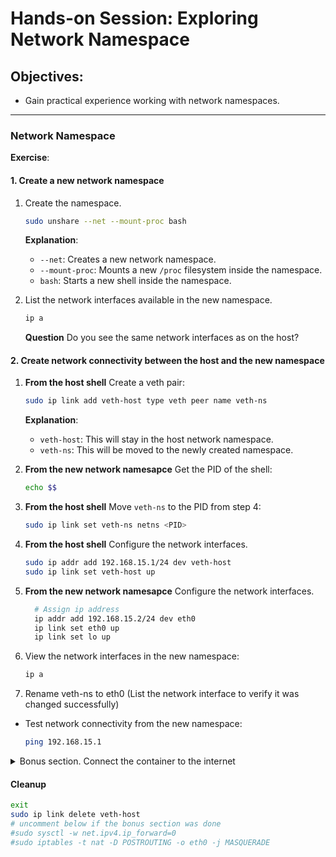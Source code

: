 # Hands-on Session: Exploring Network Namespace

## Objectives:
- Gain practical experience working with network namespaces.

---

### Network Namespace

**Exercise**:

#### 1. Create a new network namespace
1. Create the  namespace.
   ```bash
   sudo unshare --net --mount-proc bash
   ```
   **Explanation**:
    - `--net`: Creates a new network namespace.
    - `--mount-proc`: Mounts a new `/proc` filesystem inside the namespace.
    - `bash`: Starts a new shell inside the namespace.

2. List the network interfaces available in the new namespace.
   ```bash
   ip a
   ```  
   **Question** Do you see the same network interfaces as on the host?

#### 2. Create network connectivity between the host and the new namespace
1. **From the host shell** Create a veth pair:
   ```bash
   sudo ip link add veth-host type veth peer name veth-ns
   ```

   **Explanation**:
    - `veth-host`: This will stay in the host network namespace.
    - `veth-ns`: This will be moved to the newly created namespace.

2. **From the new network namesapce** Get the PID of the shell:
   ```bash
   echo $$
   ```

3. **From the host shell** Move `veth-ns` to the PID from step 4:
   ```bash
   sudo ip link set veth-ns netns <PID>
   ```

4. **From the host shell** Configure the network interfaces.
   ```bash
   sudo ip addr add 192.168.15.1/24 dev veth-host
   sudo ip link set veth-host up
   ```
5. **From the new network namesapce** Configure the network interfaces.
   ```bash
     # Assign ip address
     ip addr add 192.168.15.2/24 dev eth0
     ip link set eth0 up
     ip link set lo up
   ```
6. View the network interfaces in the new namespace:
   ```bash
   ip a
   ```
7. Rename veth-ns to eth0 (List the network interface to verify it was changed successfully)

- Test network connectivity from the new namespace:
   ```bash
   ping 192.168.15.1
   ```


<details>
  <summary>Bonus section. Connect the container to the internet</summary>

- Setup the host:
   - **From the host shell**:
      ```bash
      sudo apt install iptables
      sudo sysctl -w net.ipv4.ip_forward=1
      sudo iptables -t nat -A POSTROUTING -o eth0 -j MASQUERADE
      ```
- **Question** Which command is needed to be added on the new network namespace so it will have full connectivity?

2. **From the new network namesapce** Check connectivity to the internet:
    ```bash
    curl https://httpbin.org/ip
    ```
</details>

#### Cleanup

   ```bash
   exit
   sudo ip link delete veth-host
   # uncomment below if the bonus section was done
   #sudo sysctl -w net.ipv4.ip_forward=0
   #sudo iptables -t nat -D POSTROUTING -o eth0 -j MASQUERADE
   ```


